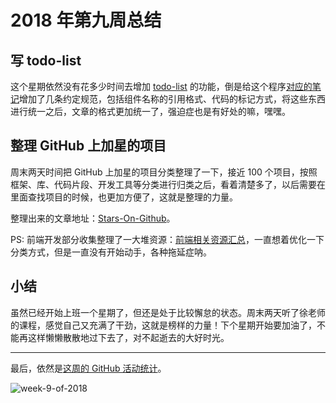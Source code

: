 # 2018 年第九周总结

## 写 todo-list

这个星期依然没有花多少时间去增加 [todo-list](https://github.com/Dream4ever/vue-sample/tree/master/todo-list) 的功能，倒是给这个程序[对应的笔记](https://hewei.in/vue-advanced/todo-list-by-component.html)增加了几条约定规范，包括组件名称的引用格式、代码的标记方式，将这些东西进行统一之后，文章的格式更加统一了，强迫症也是有好处的嘛，嘿嘿。

## 整理 GitHub 上加星的项目

周末两天时间把 GitHub 上加星的项目分类整理了一下，接近 100 个项目，按照框架、库、代码片段、开发工具等分类进行归类之后，看着清楚多了，以后需要在里面查找项目的时候，也更加方便了，这就是整理的力量。

整理出来的文章地址：[Stars-On-Github](https://github.com/Dream4ever/Coding-Life/blob/master/Stars-On-Github.md)。

PS: 前端开发部分收集整理了一大堆资源：[前端相关资源汇总](https://github.com/Dream4ever/Coding-Life/blob/master/Front-End/Front-End%20Resource%20Collection.md)，一直想着优化一下分类方式，但是一直没有开始动手，各种拖延症呐。

## 小结

虽然已经开始上班一个星期了，但还是处于比较懈怠的状态。周末两天听了徐老师的课程，感觉自己又充满了干劲，这就是榜样的力量！下个星期开始要加油了，不能再这样懒懒散散地过下去了，对不起逝去的大好时光。

---

最后，依然是[这周的 GitHub 活动统计](https://github.com/Dream4ever?tab=overview&from=2018-02-26&to=2018-03-04)。

![week-9-of-2018](http://owve9bvtw.bkt.clouddn.com/FkmNsnAqFJrIn6_goNQNVBxjBy6g)
